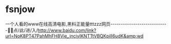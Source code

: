 # fsnjow
一个人看的www在线高清电影,黑料正能量tttzzz网页----------------------------🦗🦗点/此/进/入/http://www.baidu.com/link?url=NoK8PT47PahMhFH8Vie_jnciyIKNTTtVBQKpill6udK&amp;wd
